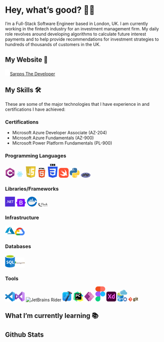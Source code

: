 # Hey, what’s good? 👋🏾

I’m a Full-Stack Software Engineer based in London, UK. I am currently working in the fintech industry for an investment management firm. My daily role revolves around developing algorithms to calculate future interest payments and to help provide recommendations for investment strategies to hundreds of thousands of customers in the UK.

## My Website 🔗

<img src="https://github.com/SarppsTheDev/sarppsthedev/blob/main/icons/SarppsTD_Favicon.svg" alt="Sarpps The Dev" width="12"/> [Sarpps The Developer](http://sarppsthedev.com)

## **My Skills** 🛠️

These are some of the major technologies that I have experience in and certifications I have achieved:

### Certifications

- Microsoft Azure Developer Associate (AZ-204)
- Microsoft Azure Fundamentals (AZ-900)
- Microsoft Power Platform Fundamentals (PL-900)

### Programming Languages

<img src="https://github.com/SarppsTheDev/sarppsthedev/blob/main/icons/c-sharp.png" alt="C#" width="32px"><img src="https://github.com/SarppsTheDev/sarppsthedev/blob/main/icons/Reactjs.svg" alt="React" width="32px">
<img src="https://github.com/SarppsTheDev/sarppsthedev/blob/main/icons/Javascript.svg" alt="Javascript" width="32px">
<img src="https://github.com/SarppsTheDev/sarppsthedev/blob/main/icons/HTML5.svg" alt="HTML" width="32px">
<img src="https://github.com/SarppsTheDev/sarppsthedev/blob/main/icons/CSS3.svg" alt="CSS" width="32px">
<img src="https://github.com/SarppsTheDev/sarppsthedev/blob/main/icons/swift.png" alt="Swift" width="32px">
<img src="https://github.com/SarppsTheDev/sarppsthedev/blob/main/icons/Python.svg" alt="Python" width="32px">
<img src="https://github.com/SarppsTheDev/sarppsthedev/blob/main/icons/PHP.svg" alt="PHP" width="32px">

### Libraries/Frameworks

<img src="https://github.com/SarppsTheDev/sarppsthedev/blob/main/icons/dotNETlogo.svg" alt=".NET" width="32px"> <img src="https://github.com/SarppsTheDev/sarppsthedev/blob/main/icons/Bootstrap.svg" alt="Bootstrap" width="32px">
<img src="https://github.com/SarppsTheDev/sarppsthedev/blob/main/icons/docker.png" alt="Docker" width="32px">
<img src="https://github.com/SarppsTheDev/sarppsthedev/blob/main/icons/Flask_logo.svg" alt="Flask" width="32px">

### Infrastructure

<img src="https://github.com/SarppsTheDev/sarppsthedev/blob/main/icons/azure.png" alt="Microsoft Azure" width="32px"><img src="https://github.com/SarppsTheDev/sarppsthedev/blob/main/icons/google_cloud_platform.png" alt="Google Cloud Platform" width="32px">

### Databases

<img src="https://github.com/SarppsTheDev/sarppsthedev/blob/main/icons/sql-database-generic.svg" alt="SQL" width="32px"><img src="https://github.com/SarppsTheDev/sarppsthedev/blob/main/icons/mongodb.svg" alt="MongoDB" width="32px">

### Tools

<img src="https://github.com/SarppsTheDev/sarppsthedev/blob/main/icons/VSCodeLogo.png" alt="Visual Studio Code" width="32px"><img src="https://github.com/SarppsTheDev/sarppsthedev/blob/main/icons/visual-studio-22.png" alt="Visual Studio 2022" width="32px">
<img src="https://ithub.com/SarppsTheDev/sarppsthedev/blob/main/icons/JetBrains_Rider_Icon.png" alt="JetBrains Rider" width="32px">
<img src="https://github.com/SarppsTheDev/sarppsthedev/blob/main/icons/xcode_logo.png" alt="XCode" width="32px">
<img src="https://github.com/SarppsTheDev/sarppsthedev/blob/main/icons/PyCharm_Icon.png" alt="PyCharm" width="32px">
<img src="https://github.com/SarppsTheDev/sarppsthedev/blob/main/icons/PowerApps_logo.svg" alt="Microsoft Power Apps" width="32px">
<img src="https://github.com/SarppsTheDev/sarppsthedev/blob/main/icons/figma.png" alt="Figma" width="32px">
<img src="https://github.com/SarppsTheDev/sarppsthedev/blob/main/icons/Adobe%20Xd.svg" alt="Adobe XD" width="32px">
<img src="https://github.com/SarppsTheDev/sarppsthedev/blob/main/icons/azure_data_studio.png" alt="Azure Data Studio" width="32px">
<img src="https://github.com/SarppsTheDev/sarppsthedev/blob/main/icons/Git-logo.png" alt="Git" width="32px">


## What I’m currently learning 📚

## Github Stats
